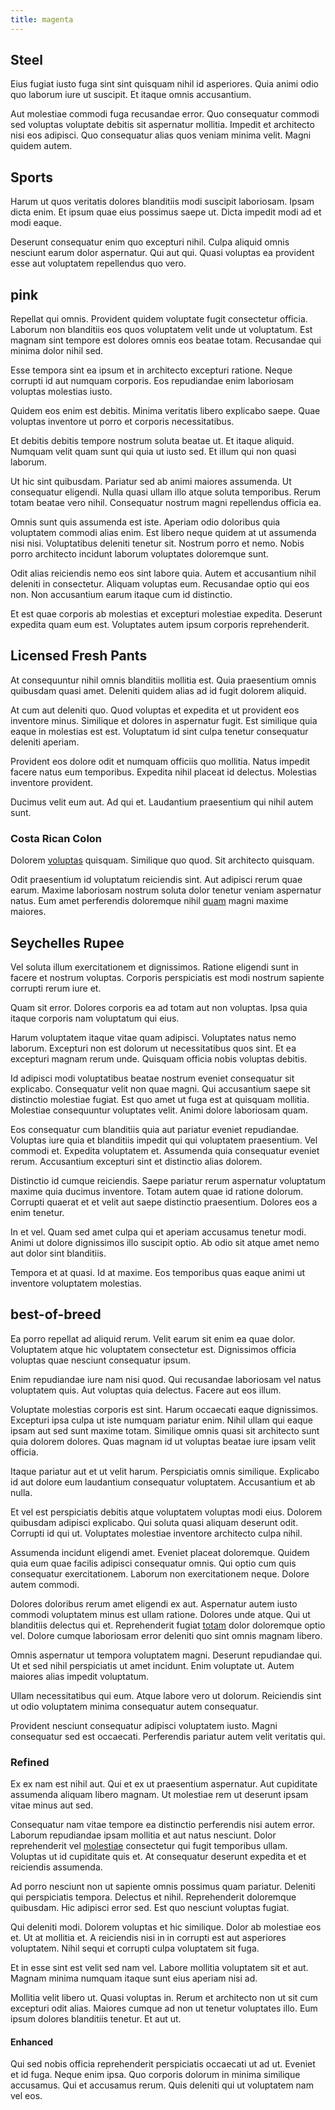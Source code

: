 ```yaml
---
title: magenta
---
```


## Steel

Eius fugiat iusto fuga sint sint quisquam nihil id asperiores. Quia animi odio quo laborum iure ut suscipit. Et itaque omnis accusantium.

Aut molestiae commodi fuga recusandae error. Quo consequatur commodi sed voluptas voluptate debitis sit aspernatur mollitia. Impedit et architecto nisi eos adipisci. Quo consequatur alias quos veniam minima velit. Magni quidem autem.

## Sports

Harum ut quos veritatis dolores blanditiis modi suscipit laboriosam. Ipsam dicta enim. Et ipsum quae eius possimus saepe ut. Dicta impedit modi ad et modi eaque.

Deserunt consequatur enim quo excepturi nihil. Culpa aliquid omnis nesciunt earum dolor aspernatur. Qui aut qui. Quasi voluptas ea provident esse aut voluptatem repellendus quo vero.

## pink

Repellat qui omnis. Provident quidem voluptate fugit consectetur officia. Laborum non blanditiis eos quos voluptatem velit unde ut voluptatum. Est magnam sint tempore est dolores omnis eos beatae totam. Recusandae qui minima dolor nihil sed.

Esse tempora sint ea ipsum et in architecto excepturi ratione. Neque corrupti id aut numquam corporis. Eos repudiandae enim laboriosam voluptas molestias iusto.

Quidem eos enim est debitis. Minima veritatis libero explicabo saepe. Quae voluptas inventore ut porro et corporis necessitatibus.

Et debitis debitis tempore nostrum soluta beatae ut. Et itaque aliquid. Numquam velit quam sunt qui quia ut iusto sed. Et illum qui non quasi laborum.

Ut hic sint quibusdam. Pariatur sed ab animi maiores assumenda. Ut consequatur eligendi. Nulla quasi ullam illo atque soluta temporibus. Rerum totam beatae vero nihil. Consequatur nostrum magni repellendus officia ea.

Omnis sunt quis assumenda est iste. Aperiam odio doloribus quia voluptatem commodi alias enim. Est libero neque quidem at ut assumenda nisi nisi. Voluptatibus deleniti tenetur sit. Nostrum porro et nemo. Nobis porro architecto incidunt laborum voluptates doloremque sunt.

Odit alias reiciendis nemo eos sint labore quia. Autem et accusantium nihil deleniti in consectetur. Aliquam voluptas eum. Recusandae optio qui eos non. Non accusantium earum itaque cum id distinctio.

Et est quae corporis ab molestias et excepturi molestiae expedita. Deserunt expedita quam eum est. Voluptates autem ipsum corporis reprehenderit.

## Licensed Fresh Pants

At consequuntur nihil omnis blanditiis mollitia est. Quia praesentium omnis quibusdam quasi amet. Deleniti quidem alias ad id fugit dolorem aliquid.

At cum aut deleniti quo. Quod voluptas et expedita et ut provident eos inventore minus. Similique et dolores in aspernatur fugit. Est similique quia eaque in molestias est est. Voluptatum id sint culpa tenetur consequatur deleniti aperiam.

Provident eos dolore odit et numquam officiis quo mollitia. Natus impedit facere natus eum temporibus. Expedita nihil placeat id delectus. Molestias inventore provident.

Ducimus velit eum aut. Ad qui et. Laudantium praesentium qui nihil autem sunt.

### Costa Rican Colon

Dolorem [voluptas](/earum/quo/dolorem/netherlands_antillian_guilder_incredible_concrete_computer.md) quisquam. Similique quo quod. Sit architecto quisquam.

Odit praesentium id voluptatum reiciendis sint. Aut adipisci rerum quae earum. Maxime laboriosam nostrum soluta dolor tenetur veniam aspernatur natus. Eum amet perferendis doloremque nihil [quam](/eos/est/neque/awesome_steel_shirt_plastic_mobile.md) magni maxime maiores.

## Seychelles Rupee

Vel soluta illum exercitationem et dignissimos. Ratione eligendi sunt in facere et nostrum voluptas. Corporis perspiciatis est modi nostrum sapiente corrupti rerum iure et.

Quam sit error. Dolores corporis ea ad totam aut non voluptas. Ipsa quia itaque corporis nam voluptatum qui eius.

Harum voluptatem itaque vitae quam adipisci. Voluptates natus nemo laborum. Excepturi non est dolorum ut necessitatibus quos sint. Et ea excepturi magnam rerum unde. Quisquam officia nobis voluptas debitis.

Id adipisci modi voluptatibus beatae nostrum eveniet consequatur sit explicabo. Consequatur velit non quae magni. Qui accusantium saepe sit distinctio molestiae fugiat. Est quo amet ut fuga est at quisquam mollitia. Molestiae consequuntur voluptates velit. Animi dolore laboriosam quam.

Eos consequatur cum blanditiis quia aut pariatur eveniet repudiandae. Voluptas iure quia et blanditiis impedit qui qui voluptatem praesentium. Vel commodi et. Expedita voluptatem et. Assumenda quia consequatur eveniet rerum. Accusantium excepturi sint et distinctio alias dolorem.

Distinctio id cumque reiciendis. Saepe pariatur rerum aspernatur voluptatum maxime quia ducimus inventore. Totam autem quae id ratione dolorum. Corrupti quaerat et et velit aut saepe distinctio praesentium. Dolores eos a enim tenetur.

In et vel. Quam sed amet culpa qui et aperiam accusamus tenetur modi. Animi ut dolore dignissimos illo suscipit optio. Ab odio sit atque amet nemo aut dolor sint blanditiis.

Tempora et at quasi. Id at maxime. Eos temporibus quas eaque animi ut inventore voluptatem molestias.

## best-of-breed

Ea porro repellat ad aliquid rerum. Velit earum sit enim ea quae dolor. Voluptatem atque hic voluptatem consectetur est. Dignissimos officia voluptas quae nesciunt consequatur ipsum.

Enim repudiandae iure nam nisi quod. Qui recusandae laboriosam vel natus voluptatem quis. Aut voluptas quia delectus. Facere aut eos illum.

Voluptate molestias corporis est sint. Harum occaecati eaque dignissimos. Excepturi ipsa culpa ut iste numquam pariatur enim. Nihil ullam qui eaque ipsam aut sed sunt maxime totam. Similique omnis quasi sit architecto sunt quia dolorem dolores. Quas magnam id ut voluptas beatae iure ipsam velit officia.

Itaque pariatur aut et ut velit harum. Perspiciatis omnis similique. Explicabo id aut dolore eum laudantium consequatur voluptatem. Accusantium et ab nulla.

Et vel est perspiciatis debitis atque voluptatem voluptas modi eius. Dolorem quibusdam adipisci explicabo. Qui soluta quasi aliquam deserunt odit. Corrupti id qui ut. Voluptates molestiae inventore architecto culpa nihil.

Assumenda incidunt eligendi amet. Eveniet placeat doloremque. Quidem quia eum quae facilis adipisci consequatur omnis. Qui optio cum quis consequatur exercitationem. Laborum non exercitationem neque. Dolore autem commodi.

Dolores doloribus rerum amet eligendi ex aut. Aspernatur autem iusto commodi voluptatem minus est ullam ratione. Dolores unde atque. Qui ut blanditiis delectus qui et. Reprehenderit fugiat [totam](/aspernatur/strategist_silver.md) dolor doloremque optio vel. Dolore cumque laboriosam error deleniti quo sint omnis magnam libero.

Omnis aspernatur ut tempora voluptatem magni. Deserunt repudiandae qui. Ut et sed nihil perspiciatis ut amet incidunt. Enim voluptate ut. Autem maiores alias impedit voluptatum.

Ullam necessitatibus qui eum. Atque labore vero ut dolorum. Reiciendis sint ut odio voluptatem minima consequatur autem consequatur.

Provident nesciunt consequatur adipisci voluptatem iusto. Magni consequatur sed est occaecati. Perferendis pariatur autem velit veritatis qui.

### Refined

Ex ex nam est nihil aut. Qui et ex ut praesentium aspernatur. Aut cupiditate assumenda aliquam libero magnam. Ut molestiae rem ut deserunt ipsam vitae minus aut sed.

Consequatur nam vitae tempore ea distinctio perferendis nisi autem error. Laborum repudiandae ipsam mollitia et aut natus nesciunt. Dolor reprehenderit vel [molestiae](/dolore/odio/dignissimos/ut/dam_vista_multi_state.md) consectetur qui fugit temporibus ullam. Voluptas ut id cupiditate quis et. At consequatur deserunt expedita et et reiciendis assumenda.

Ad porro nesciunt non ut sapiente omnis possimus quam pariatur. Deleniti qui perspiciatis tempora. Delectus et nihil. Reprehenderit doloremque quibusdam. Hic adipisci error sed. Est quo nesciunt voluptas fugiat.

Qui deleniti modi. Dolorem voluptas et hic similique. Dolor ab molestiae eos et. Ut at mollitia et. A reiciendis nisi in in corrupti est aut asperiores voluptatem. Nihil sequi et corrupti culpa voluptatem sit fuga.

Et in esse sint est velit sed nam vel. Labore mollitia voluptatem sit et aut. Magnam minima numquam itaque sunt eius aperiam nisi ad.

Mollitia velit libero ut. Quasi voluptas in. Rerum et architecto non ut sit cum excepturi odit alias. Maiores cumque ad non ut tenetur voluptates illo. Eum ipsum dolores blanditiis tenetur. Et aut ut.

#### Enhanced

Qui sed nobis officia reprehenderit perspiciatis occaecati ut ad ut. Eveniet et id fuga. Neque enim ipsa. Quo corporis dolorum in minima similique accusamus. Qui et accusamus rerum. Quis deleniti qui ut voluptatem nam vel eos.
